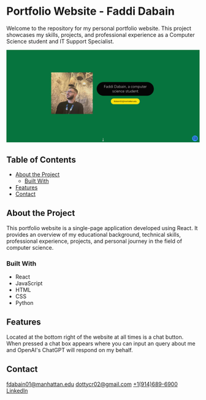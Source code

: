 # Portfolio Website - Faddi Dabain

Welcome to the repository for my personal portfolio website. This project showcases my skills, projects, and professional experience as a Computer Science student and IT Support Specialist.

[<a href='https://dabainfolio.web.app/' target="_blank"><img src="./vite-project/src/assets/images/SitePreview.png"></a>](https://dabainfolio.web.app/)

## Table of Contents

- [About the Project](#about-the-project)
  - [Built With](#built-with)
- [Features](#features)
- [Contact](#contact)

## About the Project

This portfolio website is a single-page application developed using React. It provides an overview of my educational background, technical skills, professional experience, projects, and personal journey in the field of computer science.

### Built With

- React
- JavaScript
- HTML
- CSS
- Python

## Features

Located at the bottom right of the website at all times is a chat button. When pressed a chat box appears where you can input an query about me and OpenAI's ChatGPT will respond on my behalf.

## Contact

[fdabain01@manhattan.edu](mailto:fdabain01@manhattan.edu)
[dottycr02@gmail.com](mailto:dottycr02@gmail.com)
[+1(914)689-6900](tel:+19146896900)
[LinkedIn](https://www.linkedin.com/in/faddi-dabain-556698171/)

